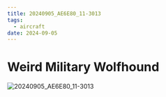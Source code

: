 ```yaml
---
title: 20240905_AE6E80_11-3013
tags:
  - aircraft
date: 2024-09-05
---
```


# Weird Military Wolfhound

![20240905_AE6E80_11-3013](/aircraft/20240905_AE6E80_11-3013.jpg)